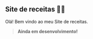 ## Site de receitas :man_cook:

Olá! Bem vindo ao meu Site de receitas.

> **Ainda em desenvolvimento!**
